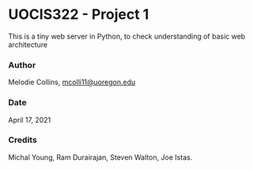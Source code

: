 # UOCIS322 - Project 1 #

This is a tiny web server in Python, to check understanding of basic web architecture


### Author ###

Melodie Collins, mcolli11@uoregon.edu


### Date ###

April 17, 2021


### Credits ###

Michal Young, Ram Durairajan, Steven Walton, Joe Istas.
